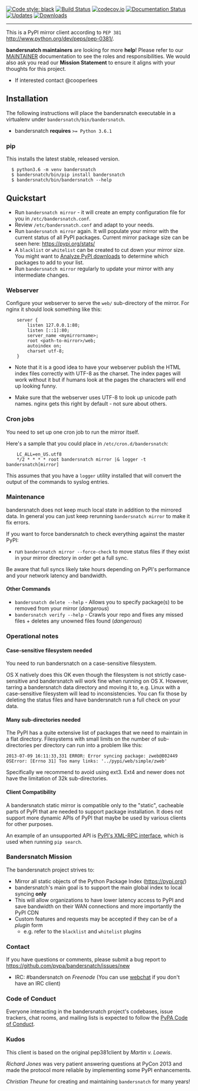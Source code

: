 [![Code style: black](https://img.shields.io/badge/code%20style-black-000000.svg)](https://github.com/ambv/black)
[![Build Status](https://travis-ci.org/pypa/bandersnatch.svg?branch=master)](https://travis-ci.org/pypa/bandersnatch)
[![codecov.io](https://codecov.io/github/pypa/bandersnatch/coverage.svg?branch=master)](https://codecov.io/github/codecov/codecov-python)
[![Documentation Status](https://readthedocs.org/projects/bandersnatch/badge/?version=latest)](http://bandersnatch.readthedocs.io/en/latest/?badge=latest)
[![Updates](https://pyup.io/repos/github/pypa/bandersnatch/shield.svg)](https://pyup.io/repos/github/pypa/bandersnatch/)
[![Downloads](https://pepy.tech/badge/bandersnatch)](https://pepy.tech/project/bandersnatch)

----

This is a PyPI mirror client according to `PEP 381`
http://www.python.org/dev/peps/pep-0381/.


**bandersnatch maintainers** are looking for more **help**! Please refer to our
[MAINTAINER](https://github.com/pypa/bandersnatch/blob/master/MAINTAINERS.md) documentation to see the roles and responsibilities. We would also
ask you read our **Mission Statement** to ensure it aligns with your thoughts for
this project.
- If interested contact @cooperlees

## Installation

The following instructions will place the bandersnatch executable in a
virtualenv under `bandersnatch/bin/bandersnatch`.

- bandersnatch **requires** `>= Python 3.6.1`

### pip

This installs the latest stable, released version.

```
  $ python3.6 -m venv bandersnatch
  $ bandersnatch/bin/pip install bandersnatch
  $ bandersnatch/bin/bandersnatch --help
```

## Quickstart

* Run ``bandersnatch mirror`` - it will create an empty configuration file
  for you in ``/etc/bandersnatch.conf``.
* Review ``/etc/bandersnatch.conf`` and adapt to your needs.
* Run ``bandersnatch mirror`` again. It will populate your mirror with the
  current status of all PyPI packages.
  Current mirror package size can be seen here: https://pypi.org/stats/
* A ``blacklist`` or ``whitelist`` can be created to cut down your mirror size.
  You might want to [Analyze PyPI downloads](https://packaging.python.org/guides/analyzing-pypi-package-downloads/) to determine which packages to add to your list.
* Run ``bandersnatch mirror`` regularly to update your mirror with any
  intermediate changes.

### Webserver

Configure your webserver to serve the ``web/`` sub-directory of the mirror.
For nginx it should look something like this:

```
    server {
        listen 127.0.0.1:80;
        listen [::1]:80;
        server_name <mymirrorname>;
        root <path-to-mirror>/web;
        autoindex on;
        charset utf-8;
    }
```

* Note that it is a good idea to have your webserver publish the HTML index
  files correctly with UTF-8 as the charset. The index pages will work without
  it but if humans look at the pages the characters will end up looking funny.

* Make sure that the webserver uses UTF-8 to look up unicode path names. nginx
  gets this right by default - not sure about others.


### Cron jobs

You need to set up one cron job to run the mirror itself.

Here's a sample that you could place in `/etc/cron.d/bandersnatch`:

```
    LC_ALL=en_US.utf8
    */2 * * * * root bandersnatch mirror |& logger -t bandersnatch[mirror]
```

This assumes that you have a ``logger`` utility installed that will convert the
output of the commands to syslog entries.


### Maintenance

bandersnatch does not keep much local state in addition to the mirrored data.
In general you can just keep rerunning `bandersnatch mirror` to make it fix
errors.

If you want to force bandersnatch to check everything against the master PyPI:

* run `bandersnatch mirror --force-check` to move status files if they exist in your mirror directory in order get a full sync.

Be aware that full syncs likely take hours depending on PyPI's performance and your network latency and bandwidth.

#### Other Commands

* `bandersnatch delete --help` - Allows you to specify package(s) to be removed from your mirror (*dangerous*)
* `bandersnatch verify --help` - Crawls your repo and fixes any missed files + deletes any unowned files found (*dangerous*)

### Operational notes

#### Case-sensitive filesystem needed

You need to run bandersnatch on a case-sensitive filesystem.

OS X natively does this OK even though the filesystem is not strictly
case-sensitive and bandersnatch will work fine when running on OS X. However,
tarring a bandersnatch data directory and moving it to, e.g. Linux with a
case-sensitive filesystem will lead to inconsistencies. You can fix those by
deleting the status files and have bandersnatch run a full check on your data.

#### Many sub-directories needed

The PyPI has a quite extensive list of packages that we need to maintain in a
flat directory. Filesystems with small limits on the number of sub-directories
per directory can run into a problem like this:

    2013-07-09 16:11:33,331 ERROR: Error syncing package: zweb@802449
    OSError: [Errno 31] Too many links: '../pypi/web/simple/zweb'

Specifically we recommend to avoid using ext3. Ext4 and newer does not have the
limitation of 32k sub-directories.

#### Client Compatibility

A bandersnatch static mirror is compatible only to the "static",  cacheable
parts of PyPI that are needed to support package installation. It does not
support more dynamic APIs of PyPI that maybe be used by various clients for
other purposes.

An example of an unsupported API is [PyPI's XML-RPC interface](https://warehouse.readthedocs.io/api-reference/xml-rpc/), which is used when running `pip search`.

### Bandersnatch Mission
The bandersnatch project strives to:
- Mirror all static objects of the Python Package Index (https://pypi.org/)
- bandersnatch's main goal is to support the main global index to local syncing **only**
- This will allow organizations to have lower latency access to PyPI and
  save bandwidth on their WAN connections and more importantly the PyPI CDN
- Custom features and requests may be accepted if they can be of a *plugin* form
  - e.g. refer to the `blacklist` and `whitelist` plugins

### Contact

If you have questions or comments, please submit a bug report to
https://github.com/pypa/bandersnatch/issues/new
- IRC: #bandersnatch on *Freenode* (You can use [webchat](https://webchat.freenode.net/?channels=%23bandersnatch) if you don't have an IRC client)

### Code of Conduct

Everyone interacting in the bandersnatch project's codebases, issue trackers,
chat rooms, and mailing lists is expected to follow the
[PyPA Code of Conduct](https://www.pypa.io/en/latest/code-of-conduct/).


### Kudos

This client is based on the original pep381client by *Martin v. Loewis*.

*Richard Jones* was very patient answering questions at PyCon 2013 and made the
protocol more reliable by implementing some PyPI enhancements.

*Christian Theune* for creating and maintaining `bandersnatch` for many years!
